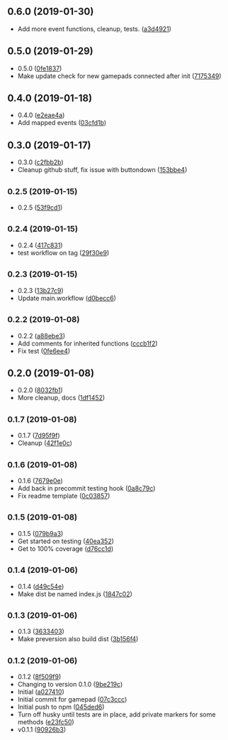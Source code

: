 ## 0.6.0 (2019-01-30)

* Add more event functions, cleanup, tests. ([a3d4921](https://github.com/vantreeseba/gamepad-events/commit/a3d4921))



## 0.5.0 (2019-01-29)

* 0.5.0 ([0fe1837](https://github.com/vantreeseba/gamepad-events/commit/0fe1837))
* Make update check for new gamepads connected after init ([7175349](https://github.com/vantreeseba/gamepad-events/commit/7175349))



## 0.4.0 (2019-01-18)

* 0.4.0 ([e2eae4a](https://github.com/vantreeseba/gamepad-events/commit/e2eae4a))
* Add mapped events ([03cfd1b](https://github.com/vantreeseba/gamepad-events/commit/03cfd1b))



## 0.3.0 (2019-01-17)

* 0.3.0 ([c2fbb2b](https://github.com/vantreeseba/gamepad-events/commit/c2fbb2b))
* Cleanup github stuff, fix issue with buttondown ([153bbe4](https://github.com/vantreeseba/gamepad-events/commit/153bbe4))



## <small>0.2.5 (2019-01-15)</small>

* 0.2.5 ([53f9cd1](https://github.com/vantreeseba/gamepad-events/commit/53f9cd1))



## <small>0.2.4 (2019-01-15)</small>

* 0.2.4 ([417c831](https://github.com/vantreeseba/gamepad-events/commit/417c831))
* test workflow on tag ([29f30e9](https://github.com/vantreeseba/gamepad-events/commit/29f30e9))



## <small>0.2.3 (2019-01-15)</small>

* 0.2.3 ([13b27c9](https://github.com/vantreeseba/gamepad-events/commit/13b27c9))
* Update main.workflow ([d0becc6](https://github.com/vantreeseba/gamepad-events/commit/d0becc6))



## <small>0.2.2 (2019-01-08)</small>

* 0.2.2 ([a88ebe3](https://github.com/vantreeseba/gamepad-events/commit/a88ebe3))
* Add comments for inherited functions ([cccb1f2](https://github.com/vantreeseba/gamepad-events/commit/cccb1f2))
* Fix test ([0fe6ee4](https://github.com/vantreeseba/gamepad-events/commit/0fe6ee4))



## 0.2.0 (2019-01-08)

* 0.2.0 ([8032fb1](https://github.com/vantreeseba/gamepad-events/commit/8032fb1))
* More cleanup, docs ([1df1452](https://github.com/vantreeseba/gamepad-events/commit/1df1452))



## <small>0.1.7 (2019-01-08)</small>

* 0.1.7 ([7d95f9f](https://github.com/vantreeseba/gamepad-events/commit/7d95f9f))
* Cleanup ([42f1e0c](https://github.com/vantreeseba/gamepad-events/commit/42f1e0c))



## <small>0.1.6 (2019-01-08)</small>

* 0.1.6 ([7679e0e](https://github.com/vantreeseba/gamepad-events/commit/7679e0e))
* Add back in precommit testing hook ([0a8c79c](https://github.com/vantreeseba/gamepad-events/commit/0a8c79c))
* Fix readme template ([0c03857](https://github.com/vantreeseba/gamepad-events/commit/0c03857))



## <small>0.1.5 (2019-01-08)</small>

* 0.1.5 ([079b9a3](https://github.com/vantreeseba/gamepad-events/commit/079b9a3))
* Get started on testing ([40ea352](https://github.com/vantreeseba/gamepad-events/commit/40ea352))
* Get to 100% coverage ([d76cc1d](https://github.com/vantreeseba/gamepad-events/commit/d76cc1d))



## <small>0.1.4 (2019-01-06)</small>

* 0.1.4 ([d49c54e](https://github.com/vantreeseba/gamepad-events/commit/d49c54e))
* Make dist be named index.js ([1847c02](https://github.com/vantreeseba/gamepad-events/commit/1847c02))



## <small>0.1.3 (2019-01-06)</small>

* 0.1.3 ([3633403](https://github.com/vantreeseba/gamepad-events/commit/3633403))
* Make preversion also build dist ([3b156f4](https://github.com/vantreeseba/gamepad-events/commit/3b156f4))



## <small>0.1.2 (2019-01-06)</small>

* 0.1.2 ([8f509f9](https://github.com/vantreeseba/gamepad-events/commit/8f509f9))
* Changing to version 0.1.0 ([9be219c](https://github.com/vantreeseba/gamepad-events/commit/9be219c))
* Initial ([a027410](https://github.com/vantreeseba/gamepad-events/commit/a027410))
* Initial commit for gamepad ([07c3ccc](https://github.com/vantreeseba/gamepad-events/commit/07c3ccc))
* Initial push to npm ([045ded6](https://github.com/vantreeseba/gamepad-events/commit/045ded6))
* Turn off husky until tests are in place, add private markers for some methods ([e23fc50](https://github.com/vantreeseba/gamepad-events/commit/e23fc50))
* v0.1.1 ([90926b3](https://github.com/vantreeseba/gamepad-events/commit/90926b3))



